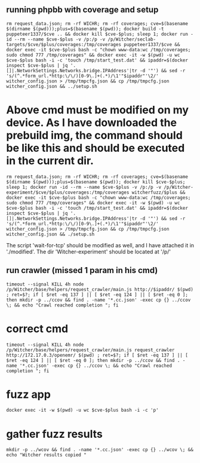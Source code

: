


## running phpbb with coverage and setup
```rm request_data.json; rm -rf WICHR; rm -rf coverages; cve=$(basename $(dirname $(pwd)));plus=$(basename $(pwd)); docker build -t puppeteer1337/$cve .. && docker kill $cve-$plus; sleep 1; docker run -id --rm --name $cve-$plus -v /p:/p -v /p/Witcher/seclab-targets/$cve/$plus/coverages:/tmp/coverages puppeteer1337/$cve && docker exec -it $cve-$plus bash -c "chown www-data:wc /tmp/coverages; sudo chmod 777 /tmp/coverages" && docker exec -it -w $(pwd) -u wc $cve-$plus bash -i -c 'touch /tmp/start_test.dat' && ipaddr=$(docker inspect $cve-$plus | jq '.[]|.NetworkSettings.Networks.bridge.IPAddress'|tr -d '"') && sed -r 's/(^.*form_url.*http:\/\/)[0-9\.]+(.*)/\1'"$ipaddr"'\2/' witcher_config.json > /tmp/tmpcfg.json && cp /tmp/tmpcfg.json witcher_config.json && ../setup.sh```

# Above cmd must be modified on my device. As I have downloaded the prebuild img, the command should be like this and should be executed in the current dir.

```rm request_data.json; rm -rf WICHR; rm -rf coverages; cve=$(basename $(dirname $(pwd)));plus=$(basename $(pwd)); docker kill $cve-$plus; sleep 1; docker run -id --rm --name $cve-$plus -v /p:/p -v /p/Witcher-experiment/$cve/$plus/coverages:/tmp/coverages witcherfuzz/$plus && docker exec -it $cve-$plus bash -c "chown www-data:wc /tmp/coverages; sudo chmod 777 /tmp/coverages" && docker exec -it -w $(pwd) -u wc $cve-$plus bash -i -c 'touch /tmp/start_test.dat' && ipaddr=$(docker inspect $cve-$plus | jq '.[]|.NetworkSettings.Networks.bridge.IPAddress'|tr -d '"') && sed -r 's/(^.*form_url.*http:\/\/)[0-9\.]+(.*)/\1'"$ipaddr"'\2/' witcher_config.json > /tmp/tmpcfg.json && cp /tmp/tmpcfg.json witcher_config.json && ./setup.sh```

The script 'wait-for-tcp' should be modified as well, and I have attached it in './modified'. The dir 'Witcher-experiment' should be located at '/p/'

## run crawler (missed 1 param in his cmd)
```timeout --signal KILL 4h node /p/Witcher/base/helpers/request_crawler/main.js http://$ipaddr/ $(pwd) ; ret=$?; if [ $ret -eq 137 ] || [ $ret -eq 124 ] || [ $ret -eq 0 ]; then mkdir -p ../ccov && find . -name '*.cc.json' -exec cp {} ../ccov \; && echo "Crawl reached completion "; fi```

# correct cmd

```timeout --signal KILL 4h node /p/Witcher/base/helpers/request_crawler/main.js request_crawler http://172.17.0.3/openemr/ $(pwd) ; ret=$?; if [ $ret -eq 137 ] || [ $ret -eq 124 ] || [ $ret -eq 0 ]; then mkdir -p ../ccov && find . -name '*.cc.json' -exec cp {} ../ccov \; && echo "Crawl reached completion "; fi```

# fuzz app
```docker exec -it -w $(pwd) -u wc $cve-$plus bash -i -c 'p'```

# gather fuzz results
```mkdir -p ../wcov && find . -name '*.cc.json' -exec cp {} ../wcov \; && echo "Witcher results copied "```
